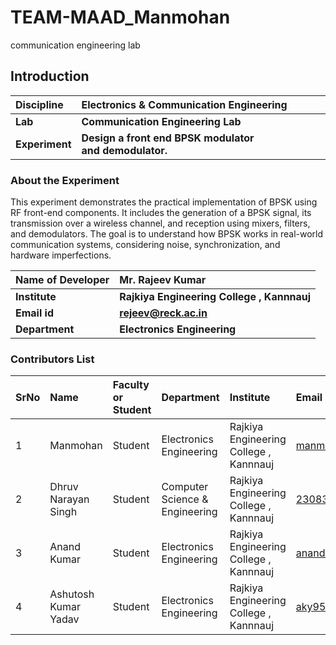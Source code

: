 # TEAM-MAAD_Manmohan
communication engineering lab
## Introduction


<b>Discipline | <b>Electronics & Communication Engineering
:--|:--|
<b> Lab | <b> Communication Engineering Lab
<b> Experiment|     <b> Design a front end BPSK modulator and demodulator.
 
### About the Experiment 
This experiment demonstrates the practical implementation of BPSK using RF front-end components. It includes the generation of a BPSK signal, its transmission over a wireless channel, and reception using mixers, filters, and demodulators. The goal is to understand how BPSK works in real-world communication systems, considering noise, synchronization, and hardware imperfections.


<b>Name of Developer | <b> Mr. Rajeev Kumar 
:--|:--|
<b> Institute | <b>  Rajkiya Engineering College , Kannnauj
<b> Email id|     <b>  rejeev@reck.ac.in
<b> Department | <b> Electronics Engineering

### Contributors List

SrNo | Name | Faculty or Student | Department| Institute | Email id
:--|:--|:--|:--|:--|:--|
1 | Manmohan | Student | Electronics Engineering | Rajkiya Engineering College , Kannnauj | manmohanshakya18122006@gmail.com
2 | Dhruv Narayan Singh| Student | Computer Science & Engineering | Rajkiya Engineering College , Kannnauj | 2308390100026@reck.ac.in
3 | Anand Kumar | Student | Electronics Engineering | Rajkiya Engineering College , Kannnauj | anandkumar9839sam@gmail.com
4 | Ashutosh Kumar Yadav | Student | Electronics Engineering | Rajkiya Engineering College , Kannnauj | aky9541@gmail.com
